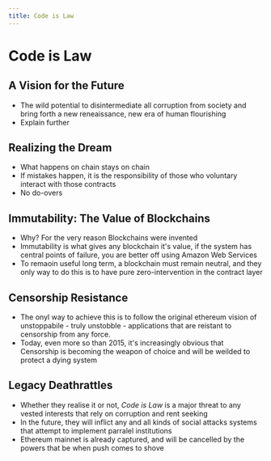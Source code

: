 ```yaml
---
title: Code is Law
---
```


# Code is Law

## A Vision for the Future

- The wild potential to disintermediate all corruption from society and bring forth a new reneaissance, new era of human flourishing
- Explain further

## Realizing the Dream

- What happens on chain stays on chain
- If mistakes happen, it is the responsibility of those who voluntary interact with those contracts
- No do-overs

## Immutability: The Value of Blockchains

- Why? For the very reason Blockchains were invented
- Immutability is what gives any blockchain it's value, if the system has central points of failure, you are better off using Amazon Web Services
- To remaoin useful long term, a blockchain must remain neutral, and they only way to do this is to have pure zero-intervention in the contract layer

## Censorship Resistance

- The onyl way to achieve this is to follow the original ethereum vision of unstoppabile - truly unstobble - applications that are reistant to censorship from any force.
- Today, even more so than 2015, it's increasingly obvious that Censorship is becoming the weapon of choice and will be weilded to protect a dying system

## Legacy Deathrattles

- Whether they realise it or not, _Code is Law_ is a major threat to any vested interests that rely on corruption and rent seeking
- In the future, they will inflict any and all kinds of social attacks systems that attempt to implement parralel institutions
- Ethereum mainnet is already captured, and will be cancelled by the powers that be when push comes to shove
